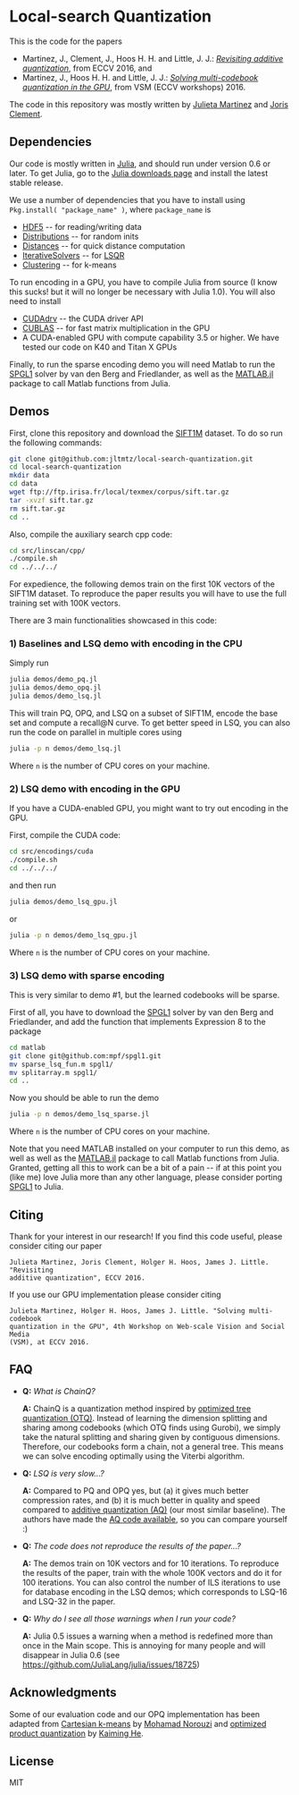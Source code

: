 # Local-search Quantization

This is the code for the papers

* Martinez, J., Clement, J., Hoos H. H. and Little, J. J.:
[*Revisiting additive quantization*](https://www.cs.ubc.ca/~julm/papers/eccv16.pdf),
from ECCV 2016, and
* Martinez, J., Hoos H. H. and Little, J. J.:
[*Solving multi-codebook quantization in the GPU*](https://www.cs.ubc.ca/~julm/papers/eccvw16.pdf),
from VSM (ECCV workshops) 2016.

The code in this repository was mostly written by [Julieta Martinez](http://www.cs.ubc.ca/~julm/) and [Joris Clement](https://github.com/flyingdutchman23).

## Dependencies

Our code is mostly written in [Julia](http://julialang.org/), and should run
under version 0.6 or later. To get Julia, go to the
[Julia downloads page](http://julialang.org/downloads/) and install the latest
stable release.

We use a number of dependencies that you have to install using
`Pkg.install( "package_name" )`, where `package_name` is

* [HDF5](https://github.com/JuliaIO/HDF5.jl) -- for reading/writing data
* [Distributions](https://github.com/JuliaStats/Distributions.jl) -- for random inits
* [Distances](https://github.com/JuliaStats/Distances.jl) -- for quick distance computation
* [IterativeSolvers](https://github.com/JuliaLang/IterativeSolvers.jl) -- for [LSQR](https://github.com/JuliaMath/IterativeSolvers.jl/blob/master/src/lsqr.jl)
* [Clustering](https://github.com/JuliaStats/Clustering.jl) -- for k-means

To run encoding in a GPU, you have to compile Julia from source (I know this sucks! but it will no longer be necessary with Julia 1.0). You will also need to install

* [CUDAdrv](https://github.com/JuliaGPU/CUDAdrv.jl) -- the CUDA driver API
* [CUBLAS](https://github.com/JuliaGPU/CUBLAS.jl) -- for fast matrix multiplication in the GPU
* A CUDA-enabled GPU with compute capability 3.5 or higher. We have tested our code on K40 and Titan X GPUs

Finally, to run the sparse encoding demo you will need Matlab to run the
[SPGL1](https://github.com/mpf/spgl1) solver by van den Berg and Friedlander, as
well as the [MATLAB.jl](https://github.com/JuliaInterop/MATLAB.jl) package to
call Matlab functions from Julia.

## Demos

First, clone this repository and download the [SIFT1M](http://corpus-texmex.irisa.fr/)
dataset. To do so run the following commands:

```bash
git clone git@github.com:jltmtz/local-search-quantization.git
cd local-search-quantization
mkdir data
cd data
wget ftp://ftp.irisa.fr/local/texmex/corpus/sift.tar.gz
tar -xvzf sift.tar.gz
rm sift.tar.gz
cd ..
```

Also, compile the auxiliary search cpp code:
```bash
cd src/linscan/cpp/
./compile.sh
cd ../../../
```

For expedience, the following demos train on the first 10K vectors of the
SIFT1M dataset. To reproduce the paper results you will have to use the full
training set with 100K vectors.

There are 3 main functionalities showcased in this code:

### 1) Baselines and LSQ demo with encoding in the CPU
Simply run
```bash
julia demos/demo_pq.jl
julia demos/demo_opq.jl
julia demos/demo_lsq.jl
```
This will train PQ, OPQ, and LSQ on a subset of SIFT1M, encode the base set and
compute a recall@N curve. To get better speed in LSQ, you can also run the code
on parallel in multiple cores using
```bash
julia -p n demos/demo_lsq.jl
```
Where `n` is the number of CPU cores on your machine.

### 2) LSQ demo with encoding in the GPU
If you have a CUDA-enabled GPU, you might want to try out encoding in the GPU.

First, compile the CUDA code:

```bash
cd src/encodings/cuda
./compile.sh
cd ../../../
```
and then run
```bash
julia demos/demo_lsq_gpu.jl
```

or

```bash
julia -p n demos/demo_lsq_gpu.jl
```
Where `n` is the number of CPU cores on your machine.

### 3) LSQ demo with sparse encoding

This is very similar to demo #1, but the learned codebooks will be sparse.

First of all, you have to download the [SPGL1](https://github.com/mpf/spgl1)
solver by van den Berg and Friedlander, and add the function that implements
Expression 8 to the package

```bash
cd matlab
git clone git@github.com:mpf/spgl1.git
mv sparse_lsq_fun.m spgl1/
mv splitarray.m spgl1/
cd ..
```

Now you should be able to run the demo

```bash
julia -p n demos/demo_lsq_sparse.jl
```
Where `n` is the number of CPU cores on your machine.

Note that you need MATLAB installed on your computer to run this demo, as well
as well as the [MATLAB.jl](https://github.com/JuliaInterop/MATLAB.jl) package to
call Matlab functions from Julia. Granted, getting all this to work can be a bit
of a pain -- if at this point you (like me) love Julia more than any other
language, please consider porting [SPGL1](https://github.com/mpf/spgl1) to Julia.

## Citing

Thank for your interest in our research! If you find this code useful, please
consider citing our paper

```
Julieta Martinez, Joris Clement, Holger H. Hoos, James J. Little. "Revisiting
additive quantization", ECCV 2016.
```

If you use our GPU implementation please consider citing

```
Julieta Martinez, Holger H. Hoos, James J. Little. "Solving multi-codebook
quantization in the GPU", 4th Workshop on Web-scale Vision and Social Media
(VSM), at ECCV 2016.
```

## FAQ

* **Q:** *What is ChainQ?*

  **A:** ChainQ is a quantization method inspired by [optimized tree quantization (OTQ)](http://www.cv-foundation.org/openaccess/content_cvpr_2015/papers/Babenko_Tree_Quantization_for_2015_CVPR_paper.pdf). Instead of learning the
  dimension splitting and sharing among codebooks (which OTQ finds using Gurobi),
  we simply take the natural splitting and sharing given by contiguous dimensions.
  Therefore, our codebooks form a chain, not a general tree. This means we can
  solve encoding optimally using the Viterbi algorithm.

* **Q:** *LSQ is very slow...?*

  **A:** Compared to PQ and OPQ yes, but (a) it gives much better compression rates,
  and (b) it is much better in quality and speed compared to
  [additive quantization (AQ)](http://www.cv-foundation.org/openaccess/content_cvpr_2014/papers/Babenko_Additive_Quantization_for_2014_CVPR_paper.pdf) (our most similar baseline). The authors have made the [AQ code available](https://github.com/arbabenko/Quantizations), so you can compare yourself :)


* **Q:** *The code does not reproduce the results of the paper...?*

  **A:** The demos train on 10K vectors and for 10 iterations. To reproduce the
  results of the paper, train with the whole 100K vectors and do it for 100
  iterations. You can also control the number of ILS iterations to use
  for database encoding in the LSQ demos; which corresponds to LSQ-16 and LSQ-32
  in the paper.

* **Q:** *Why do I see all those warnings when I run your code?*

  **A:** Julia 0.5 issues a warning when a method is redefined more than once in
  the Main scope. This is annoying for many people and will disappear in Julia
  0.6 (see https://github.com/JuliaLang/julia/issues/18725)

## Acknowledgments

Some of our evaluation code and our OPQ implementation has been adapted from
[Cartesian k-means](https://github.com/norouzi/ckmeans) by [Mohamad Norouzi](https://github.com/norouzi)
and [optimized product quantization](http://kaiminghe.com/cvpr13/index.html) by [Kaiming He](http://kaiminghe.com/).

## License
MIT
